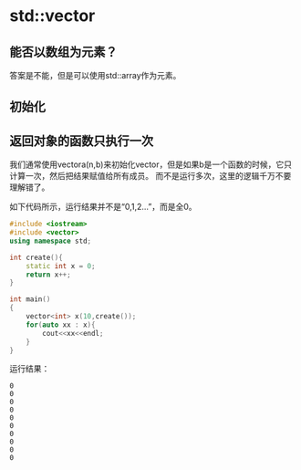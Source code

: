 # std::vector

## 能否以数组为元素？

答案是不能，但是可以使用std::array作为元素。

## 初始化

## 返回对象的函数只执行一次

我们通常使用vector<xxx>a(n,b)来初始化vector，但是如果b是一个函数的时候，它只计算一次，然后把结果赋值给所有成员。
而不是运行多次，这里的逻辑千万不要理解错了。

如下代码所示，运行结果并不是“0,1,2...”，而是全0。
```cpp
#include <iostream>
#include <vector>
using namespace std;

int create(){
    static int x = 0;
    return x++;
}

int main()
{
    vector<int> x(10,create());
    for(auto xx : x){
        cout<<xx<<endl;
    }
}
```

运行结果：

```
0
0
0
0
0
0
0
0
0
0
```